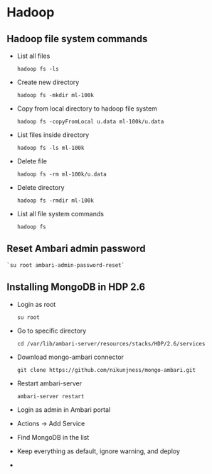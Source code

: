 # Hadoop

## Hadoop file system commands

-   List all files

    `hadoop fs -ls`

-   Create new directory

    `hadoop fs -mkdir ml-100k`

-   Copy from local directory to hadoop file system

    `hadoop fs -copyFromLocal u.data ml-100k/u.data`

-   List files inside directory

    `hadoop fs -ls ml-100k`

-   Delete file

    `hadoop fs -rm ml-100k/u.data`

-   Delete directory

    `hadoop fs -rmdir ml-100k`

-   List all file system commands

    `hadoop fs`

## Reset Ambari admin password

    `su root ambari-admin-password-reset`

## Installing MongoDB in HDP 2.6

-   Login as root

    `su root`

-   Go to specific directory

    `cd /var/lib/ambari-server/resources/stacks/HDP/2.6/services`

-   Download mongo-ambari connector

    `git clone https://github.com/nikunjness/mongo-ambari.git`

-   Restart ambari-server

    `ambari-server restart`

-   Login as admin in Ambari portal

-   Actions -> Add Service

-   Find MongoDB in the list

-   Keep everything as default, ignore warning, and deploy

-

